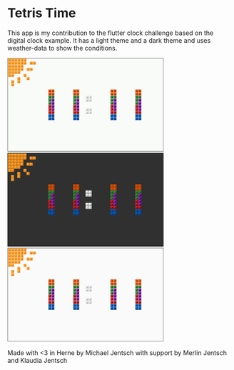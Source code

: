# Tetris Time

This app is my contribution to the flutter clock challenge based on the digital clock example.
It has a light theme and a dark theme and uses weather-data to show the conditions.

<img src='digital.gif' width='350'>

<img src='digital_dark.png' width='350'>

<img src='digital_light.png' width='350'>

Made with <3 in Herne by Michael Jentsch with support by Merlin Jentsch and Klaudia Jentsch